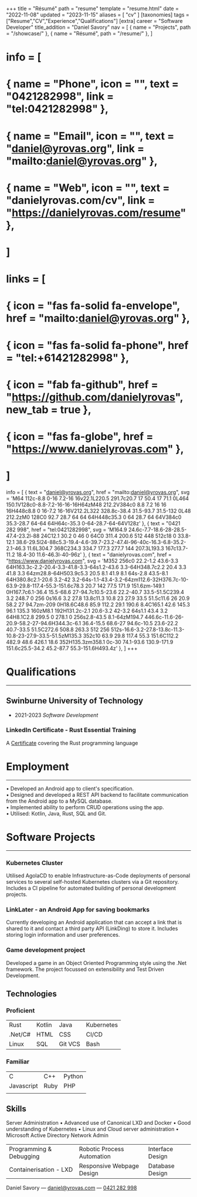 +++
title = "Résumé"
path = "resume"
template = "resume.html"
date = "2022-11-08"
updated = "2023-11-15"
aliases = [ "cv" ]
[taxonomies]
tags = ["Resume","CV","Experience","Qualifications"]
[extra]
career = "Software Developer"
title_addition = "Daniel Savory"
nav = [
  { name = "Projects", path = "/showcase/" },
  { name = "Résumé", path = "/resume/" },
]
# info = [
#   { name = "Phone", icon = "", text = "0421282998", link = "tel:0421282998" },
#   { name = "Email", icon = "", text = "daniel@yrovas.org", link = "mailto:daniel@yrovas.org" },
#   { name = "Web", icon = "", text = "danielyrovas.com/cv", link = "https://danielyrovas.com/resume" },
# ]
# links = [
#   { icon = "fas fa-solid fa-envelope", href = "mailto:daniel@yrovas.org" },
#   { icon = "fas fa-solid fa-phone", href = "tel:+61421282998" },
#   { icon = "fab fa-github", href = "https://github.com/danielyrovas", new_tab = true },
#   { icon = "fas fa-globe", href = "https://www.danielyrovas.com" },
# ]
info = [
{ text = "daniel@yrovas.org", href = "mailto:daniel@yrovas.org", svg = 'M64 112c-8.8 0-16 7.2-16 16v22.1L220.5 291.7c20.7 17 50.4 17 71.1 0L464 150.1V128c0-8.8-7.2-16-16-16H64zM48 212.2V384c0 8.8 7.2 16 16 16H448c8.8 0 16-7.2 16-16V212.2L322 328.8c-38.4 31.5-93.7 31.5-132 0L48 212.2zM0 128C0 92.7 28.7 64 64 64H448c35.3 0 64 28.7 64 64V384c0 35.3-28.7 64-64 64H64c-35.3 0-64-28.7-64-64V128z' },
{ text = "0421 282 998", href = "tel:0421282998", svg = 'M164.9 24.6c-7.7-18.6-28-28.5-47.4-23.2l-88 24C12.1 30.2 0 46 0 64C0 311.4 200.6 512 448 512c18 0 33.8-12.1 38.6-29.5l24-88c5.3-19.4-4.6-39.7-23.2-47.4l-96-40c-16.3-6.8-35.2-2.1-46.3 11.6L304.7 368C234.3 334.7 177.3 277.7 144 207.3L193.3 167c13.7-11.2 18.4-30 11.6-46.3l-40-96z' },
{ text = "danielyrovas.com", href = "https://www.danielyrovas.com", svg = 'M352 256c0 22.2-1.2 43.6-3.3 64H163.3c-2.2-20.4-3.3-41.8-3.3-64s1.2-43.6 3.3-64H348.7c2.2 20.4 3.3 41.8 3.3 64zm28.8-64H503.9c5.3 20.5 8.1 41.9 8.1 64s-2.8 43.5-8.1 64H380.8c2.1-20.6 3.2-42 3.2-64s-1.1-43.4-3.2-64zm112.6-32H376.7c-10-63.9-29.8-117.4-55.3-151.6c78.3 20.7 142 77.5 171.9 151.6zm-149.1 0H167.7c6.1-36.4 15.5-68.6 27-94.7c10.5-23.6 22.2-40.7 33.5-51.5C239.4 3.2 248.7 0 256 0s16.6 3.2 27.8 13.8c11.3 10.8 23 27.9 33.5 51.5c11.6 26 20.9 58.2 27 94.7zm-209 0H18.6C48.6 85.9 112.2 29.1 190.6 8.4C165.1 42.6 145.3 96.1 135.3 160zM8.1 192H131.2c-2.1 20.6-3.2 42-3.2 64s1.1 43.4 3.2 64H8.1C2.8 299.5 0 278.1 0 256s2.8-43.5 8.1-64zM194.7 446.6c-11.6-26-20.9-58.2-27-94.6H344.3c-6.1 36.4-15.5 68.6-27 94.6c-10.5 23.6-22.2 40.7-33.5 51.5C272.6 508.8 263.3 512 256 512s-16.6-3.2-27.8-13.8c-11.3-10.8-23-27.9-33.5-51.5zM135.3 352c10 63.9 29.8 117.4 55.3 151.6C112.2 482.9 48.6 426.1 18.6 352H135.3zm358.1 0c-30 74.1-93.6 130.9-171.9 151.6c25.5-34.2 45.2-87.7 55.3-151.6H493.4z' },
]
+++
<!-- 📧 [daniel@yrovas.com](mailto:daniel@yrovas.com) -->
<!-- 🕻 [0421 282 998](tel:+61421282998) -->
<!-- [github.com/danielyrovas](https://github.com/danielyrovas) -->

# Qualifications

--- 
## Swinburne University of Technology
- 2021-2023 *Software Development*
### LinkedIn Certificate - Rust Essential Training
A [Certificate](https://www.linkedin.com/learning/certificates/f7493bbb30652a2ee63cbc25a86870a3e3a783b618a21d52dd0f8c54673cfcbc?trk=share_certificate) covering the Rust programming language
# Employment
---

• Developed an Android app to client's specification.<br>
• Designed and developed a REST API backend to facilitate communication from the Android app to a MySQL database.<br>
• Implemented ability to perform CRUD operations using the app.<br>
• Utilised: Kotlin, Java, Rust, SQL and Git.

# Software Projects
---
### Kubernetes Cluster
Utilised AgolaCD to enable Infrastructure-as-Code deployments of personal services to
several self-hosted Kubernetes clusters via a Git repository. Includes a CI pipeline
for automated building of personal development projects.
### LinkLater - an Android App for saving bookmarks
Currently developing an Android application that can accept a link that is shared to it and contact
a third party API (LinkDing) to store it. Includes storing login information and user preferences.
### Game development project
Developed a game in an Object Oriented Programming style using the .Net framework.
The project focussed on extensibility and Test Driven Development.
## Technologies
### Proficient
  <table>
    <tr>
      <td>Rust</td>
      <td>Kotlin</td>
      <td>Java</td>
      <td>Kubernetes</td>
    </tr>
    <tr>
      <td>.Net/C#</td>
      <td>HTML</td>
      <td>CSS</td>
      <td>CI/CD</td>
    </tr>
    <tr class="last">
      <td>Linux</td>
      <td>SQL</td>
      <td>Git VCS</td>
      <td>Bash</td>
    </tr>
  </table>

### Familiar
  <table>
    <tr>
      <td>C</td>
      <td>C++</td>
      <td>Python</td>
    </tr>
    <tr>
      <td>Javascript</td>
      <td>Ruby</td>
      <td>PHP</td>
    </tr>
    <tr class="last">
      <td></td>
      <td></td>
      <td></td>
    </tr>
  </table>

## Skills

Server Administration
• Advanced use of Canonical LXD and Docker
• Good understanding of Kubernetes
• Linux and Cloud server administration
• Microsoft Active Directory Network Admin

  <table>
    <tr>
      <td>Programming & Debugging</td>
      <td>Robotic Process Automation</td>
      <td>Interface Design</td>
    </tr>
    <tr class="last">
      <td>Containerisation - LXD</td>
      <td>Responsive Webpage Design</td>
      <td>Database Design</td>
    </tr>
  </table>


<footer><p>Daniel Savory &mdash; <a href="mailto:daniel@yrovas.com">daniel@yrovas.com</a> &mdash; <a href="tel:0421282998">0421 282 998</a></p></footer>
